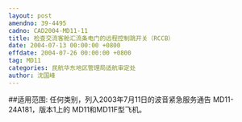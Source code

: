 ```yaml
---
layout: post
amendno: 39-4495
cadno: CAD2004-MD11-11
title: 检查交流客舱汇流条电门的远程控制跳开关（RCCB）
date: 2004-07-13 00:00:00 +0800
effdate: 2004-07-26 00:00:00 +0800
tag: MD11
categories: 民航华东地区管理局适航审定处
author: 沈国峰
---
```


##适用范围:
任何类别，列入2003年7月11日的波音紧急服务通告 MD11-24A181，版本1上的 MD11和MD11F型飞机。

